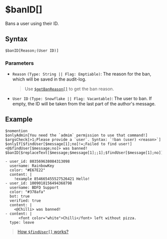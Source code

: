 # $banID[]
Bans a user using their ID.

## Syntax
```
$banID[Reason;(User ID)]
```

### Parameters
- `Reason` `(Type: String || Flag: Emptiable)`: The reason for the ban, which will be saved in the audit-log.
   > Use [`$getBanReason[]`](./getBanReason.md) to get the ban reason.
- `User ID` `(Type: Snowflake || Flag: Vacantable)`: The user to ban. If empty, the ID will be taken from the last part of the author's message.

## Example
```
$nomention
$onlyAdmin[You need the `admim` permission to use that command!]
$argsCheck[>1;Please provide a `user`. Syntax: `!ban (user) <reason>`]
$onlyIf[$findUser[$message[1];no]!=;Failed to find user!]
<@$findUser[$message;no]> was banned!
$banID[$replaceText[$message;$message[1];;1];$findUser[$message[1];no]]
```

``` discord yaml
- user_id: 803569638084313098
  username: RainbowKey
  color: "#E67E22"
  content: |
    !example 854665455527526421 Hello!
- user_id: 1009018156494368798
  username: BDFD Support
  color: "#378afa"
  bot: true
  verified: true
  content: |
    <@Chilli> was banned!
- content: |
      <font color="white">Chilli</font> left without pizza.
  type: leave
```

> [How `$findUser[]` works?](./findUser.md)
